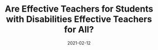 ---
title: "Are Effective Teachers for Students with Disabilities Effective Teachers for All?"
authors: ["W. Jesse Wood", "Ijin Lai", "Scott Imberman", "Katharin Strunk", "Nathan Jones"]
publication_types: ["2"]
date: 2021-02-12
show_date: false
abstract: ""
url_pdf: "working/set_relad/SWDEffectiveness.pdf"
---